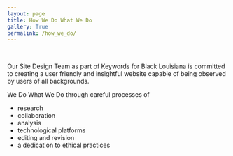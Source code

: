 ```yaml
---
layout: page
title: How We Do What We Do
gallery: True
permalink: /how_we_do/
---
```


<br>

Our Site Design Team as part of Keywords for Black Louisiana is committed to creating a user friendly and insightful website capable of being observed by users of all backgrounds. 

We Do What We Do through careful processes of 
- research
- collaboration 
- analysis 
- technological platforms 
- editing and revision
- a dedication to ethical practices 